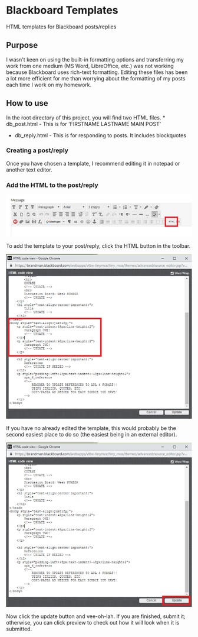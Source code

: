 # Blackboard Templates
HTML templates for Blackboard posts/replies

## Purpose
I wasn't keen on using the built-in formatting options and transferring my work from one medium (MS Word, LibreOffice, etc.) was not working because Blackboard uses rich-text formatting.  Editing these files has been a lot more efficient for me than worrying about the formatting of my posts each time I work on my homework.

## How to use
In the root directory of this project, you will find two HTML files.  * db_post.html - This is for 'FIRSTNAME LASTNAME MAIN POST'
* db_reply.html - This is for responding to posts.  It includes blockquotes

### Creating a post/reply
Once you have chosen a template, I recommend editing it in notepad or another text editor.

### Add the HTML to the post/reply
![Creation](/img/tutorial_1.png)

To add the template to your post/reply, click the HTML button in the toolbar.


![Edit](/img/tutorial_2.png)

If you have no already edited the template, this would probably be the second easiest place to do so (the easiest being in an external editor).


![Update](/img/tutorial_3.png)

Now click the update button and vee-oh-lah.  If you are finished, submit it; otherwise, you can click preview to check out how it will look when it is submitted.

